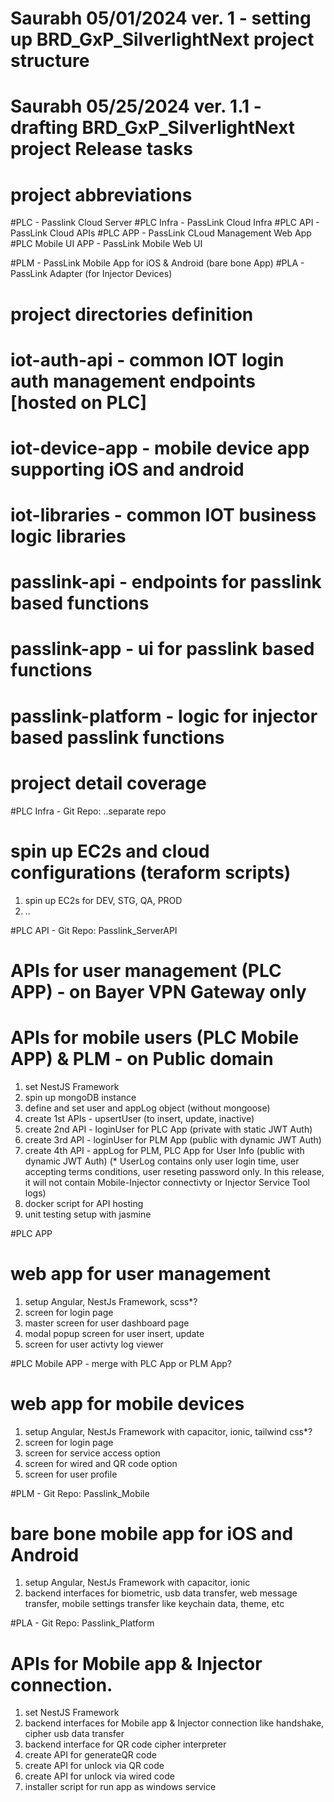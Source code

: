 # Saurabh 05/01/2024 ver. 1 - setting up BRD_GxP_SilverlightNext project structure
# Saurabh 05/25/2024 ver. 1.1 - drafting BRD_GxP_SilverlightNext project Release tasks 


# project abbreviations 
#PLC - Passlink Cloud Server
#PLC Infra - PassLink Cloud Infra
#PLC API - PassLink Cloud APIs
#PLC APP - PassLink CLoud Management Web App
#PLC Mobile UI APP - PassLink Mobile Web UI 

#PLM - PassLink Mobile App for iOS & Android (bare bone App)
#PLA - PassLink Adapter (for Injector Devices)

# project directories definition

# iot-auth-api - common IOT login auth management endpoints [hosted on PLC] 
# iot-device-app - mobile device app supporting iOS and android
# iot-libraries - common IOT business logic libraries 
# passlink-api - endpoints for passlink based functions 
# passlink-app - ui for passlink based functions 
# passlink-platform - logic for injector based passlink functions


# project detail coverage

#PLC Infra - Git Repo: ..separate repo
# spin up EC2s and cloud configurations (teraform scripts)
1) spin up EC2s for DEV, STG, QA, PROD
2) ..

#PLC API - Git Repo: Passlink_ServerAPI
# APIs for user management (PLC APP) - on Bayer VPN Gateway only
# APIs for mobile users (PLC Mobile APP) & PLM - on Public domain
1) set NestJS Framework
2) spin up mongoDB instance 
3) define and set user and appLog object (without mongoose)
4) create 1st APIs - upsertUser (to insert, update, inactive)
5) create 2nd API - loginUser for PLC App (private with static JWT Auth)
6) create 3rd API - loginUser for PLM App (public with dynamic JWT Auth)
7) create 4th API - appLog for PLM, PLC App for User Info (public with dynamic JWT Auth)
(* UserLog contains only user login time, user accepting terms conditions, user reseting password only. In this release, it will not contain Mobile-Injector connectivty or Injector Service Tool logs)
8) docker script for API hosting 
9) unit testing setup with jasmine

#PLC APP
# web app for user management
1) setup Angular, NestJs Framework, scss*?
2) screen for login page
3) master screen for user dashboard page
4) modal popup screen for user insert, update 
5) screen for user activty log viewer 

#PLC Mobile APP  - merge with PLC App or PLM App?
# web app for mobile devices
1) setup Angular, NestJs Framework with capacitor, ionic, tailwind css*?
2) screen for login page
3) screen for service access option
4) screen for wired and QR code option
5) screen for user profile

#PLM - Git Repo: Passlink_Mobile
# bare bone mobile app for iOS and Android
1) setup Angular, NestJs Framework with capacitor, ionic
2) backend interfaces for biometric, usb data transfer, web message transfer, mobile settings transfer like keychain data, theme, etc

#PLA - Git Repo: Passlink_Platform
# APIs for Mobile app & Injector connection. 
1) set NestJS Framework
2) backend interfaces for Mobile app & Injector connection like handshake, cipher usb data transfer
3) backend interface for QR code cipher interpreter 
4) create API for generateQR code 
5) create API for unlock via QR code 
6) create API for unlock via wired code 
7) installer script for run app as windows service

